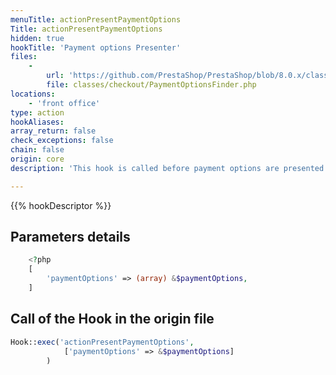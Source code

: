 ```yaml
---
menuTitle: actionPresentPaymentOptions
Title: actionPresentPaymentOptions
hidden: true
hookTitle: 'Payment options Presenter'
files:
    -
        url: 'https://github.com/PrestaShop/PrestaShop/blob/8.0.x/classes/checkout/PaymentOptionsFinder.php'
        file: classes/checkout/PaymentOptionsFinder.php
locations:
    - 'front office'
type: action
hookAliases: 
array_return: false
check_exceptions: false
chain: false
origin: core
description: 'This hook is called before payment options are presented'

---
```


{{% hookDescriptor %}}

## Parameters details

```php
    <?php
    [
        'paymentOptions' => (array) &$paymentOptions,
    ]
```

## Call of the Hook in the origin file

```php
Hook::exec('actionPresentPaymentOptions',
            ['paymentOptions' => &$paymentOptions]
        )
```
